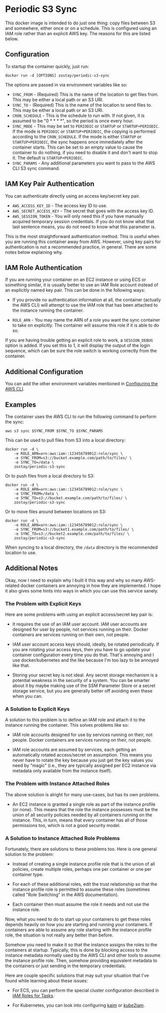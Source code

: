 # Periodic S3 Sync

This docker image is intended to do just one thing: copy files between S3 and
somewhere, either once or on a schedule. This is configured using an IAM role
rather than an explicit AWS key. The reasons for this are listed below.

## Configuration

To startup the container quickly, just run:

    docker run -d [OPTIONS] zostay/periodic-s3-sync

The options are passed in via environment variables like so:

* `SYNC_FROM` - (Required) This is the name of the location to get files from.
  This may be either a local path or an S3 URI.
* `SYNC_TO` - (Required) This is the name of the location to send files to. This
  may be either a local path or an S3 URI.
* `CRON_SCHEDULE` - This is the schedule to run with. If not given, it is
  assumed to be "0 * * * *", so the period is once every hour.
* `SYNC_MODE` - This may be set to `PERIODIC` or `STARTUP` or
  `STARTUP+PERIODIC`. If the mode is `PERIODIC` or `STARTUP+PERIODIC`, the
  copying is performed according to the `CRON_SCHEDULE`. If the mode is either
  `STARTUP` or `STARTUP+PERIODIC`, the sync happens once immediately after the
  container starts. This can be set to an empty value to cause the container to
  do nothing, if you need to disable it and don't want to stop it. The default
  is `STARTUP+PERIODIC`.
* `SYNC_PARAMS` - Any additional parameters you want to pass to the AWS CLI S3
  sync command.

## IAM Key Pair Authentication

You can authenticate directly using an access key/secret key pair.

* `AWS_ACCESS_KEY_ID` - The access key ID to use.
* `AWS_SECRET_ACCESS_KEY` - The secret that goes with the access key ID.
* `AWS_SESSION_TOKEN` - You will only need this if you have manually acquired
  temporary session credentials. If you do not know what that last sentence
  means, you do not need to know what this parameter is.

This is the most straightforward authentication method. This is useful when you
are running this container away from AWS. However, using key pairs for
authentication is not a recommended practice, in general. There are some notes
below explaining why.

## IAM Role Authentication

If you are running your container on an EC2 instance or using ECS or something
similar, it is usually better to use an IAM Role account instead of an
explicitly named key pair. This can be done in the following ways:

* If you provide no authentication information at all, the container (actually
  the AWS CLI) will attempt to use the IAM role that has been attached to the
  instance running the container.

* `ROLE_ARN` - You may name the ARN of a role you want the sync container to
  take on explicitly. The container will assume this role if it is able to do
  so.

If you are having trouble getting an explicit role to work, a `SESSION_DEBUG`
option is added. If you set this to 1, it will display the output of the login
sequence, which can be sure the role switch is working correctly from the
container.

## Additional Configuration

You can add the other environment variables mentioned in [Configuring the AWS
CLI](https://docs.aws.amazon.com/cli/latest/userguide/cli-chap-getting-started.html).

## Examples

The container uses the AWS CLI to run the following command to perform the sync:

    aws s3 sync $SYNC_FROM $SYNC_TO $SYNC_PARAMS

This can be used to pull files from S3 into a local directory:

    docker run -d \
        -e ROLE_ARN=arn:aws:iam::123456789012:role/sync \
        -e SYNC_FROM=s3://bucket.example.com/path/to/files/ \
        -e SYNC_TO=/data \
        zostay/periodic-s3-sync

Or to push files from a local directory to S3:

    docker run -d \
        -e ROLE_ARN=arn:aws:iam::123456789012:role/sync \
        -e SYNC_FROM=/data \
        -e SYNC_TO=s3://bucket.example.com/path/to/files/ \
        zostay/periodic-s3-sync

Or to move files around between locations on S3:

    docker run -d \
        -e ROLE_ARN=arn:aws:iam::123456789012:role/sync \
        -e SYNC_FROM=s3://bucket1.example.com/path/to/files/ \
        -e SYNC_TO=s3://bucket2.example.com/path/to/files/ \
        zostay/periodic-s3-sync

When syncing to a local directory, the `/data` directory is the recommended
location to use.

## Additional Notes

Okay, now I need to explain why I built it this way and why so many AWS-related
docker containers are annoying in how they are implemented. I hope it also gives
some hints into ways in which you can use this service sanely.

### The Problem with Explicit Keys

Here are some problems with using an explicit access/secret key pair is:

* It requires the use of an IAM user account. IAM user accounts are designed for
  user by people, not services running on their. Docker containers are services
  running on their own, not people.

* IAM user account access keys should, ideally, be rotated periodically. If you
  are rotating your access keys, then you have to go update your container
  configuration every time you do that. That's annoying and I use
  docker/kubernetes and the like because I'm too lazy to be annoyed like that.

* Storing your secret key is not ideal. Any secret storage mechanism is a
  potential weakness in the security of a system. You can be smarter about it by
  maybe making use of the SSM Parameter Store or a secret storage service, but
  you are generally better off avoiding even these when you can.

### A Solution to Explicit Keys

A solution to this problem is to define an IAM role and attach it to the
instance running the container. This solves problems like so:

* IAM role accounts designed for use by services running on their, not people.
  Docker containers are services running on their, not people.

* IAM role accounts are assumed by services, each getting an automatically
  rotated access/secret on assumption. This means you never have to rotate the
  key because you just get the key values you need by "magic" (i.e., they are
  typically assigned per EC2 instance via metadata only available from the
  instance itself).

### The Problem with Instance Attached Roles

The above solution is alright for many use-cases, but has its own problems.

* An EC2 instance is granted a single role as part of the instance profile (or
  none). This means that the role the instance possesses must be the union of
  all security policies needed by all containers running on the instance.
  This, in turn, means that every container has all of those permissions too,
  which is not a good security model.

### A Solution to Instance Attached Role Problems

Fortunately, there are solutions to these problems too. Here is one general
solution to the problem:

* Instead of creating a single instance profile role that is the union of
  all policies, create multiple roles, perhaps one per container or one per
  container type.

* For each of these additional roles, edit the trust relationship so that the
  instance profile role is permitted to assume these roles (sometimes called
  "Role Switching" in the AWS documentation).

* Each container then must assume the role it needs and not use the instance
  role.

Now, what you need to do to start up your containers to get these roles depends
heavily on how you are starting and running your containers. If containers are
able to assume any role starting with the instance profile role, the situation
is not really any better than before. 

Somehow you need to make it so that the instance assigns the roles to the
containers at startup. Typically, this is done by blocking access to the
instance metadata normally used by the AWS CLI and other tools to assume the
instance profile role. Then, somehow providing equivalent metadata to the
containers or just sending in the temporary credentials.

Here are couple specific solutions that may suit your situation that I've found
while learning about these issues:

* For ECS, you can perform the special cluster configuration described in [IAM
  Roles for Tasks](https://docs.aws.amazon.com/AmazonECS/latest/developerguide/task-iam-roles.html).

* For Kubernetes, you can look into configuring
    [kaim](https://github.com/uswitch/kiam) or
  [kube2iam](https://github.com/jtblin/kube2iam).

